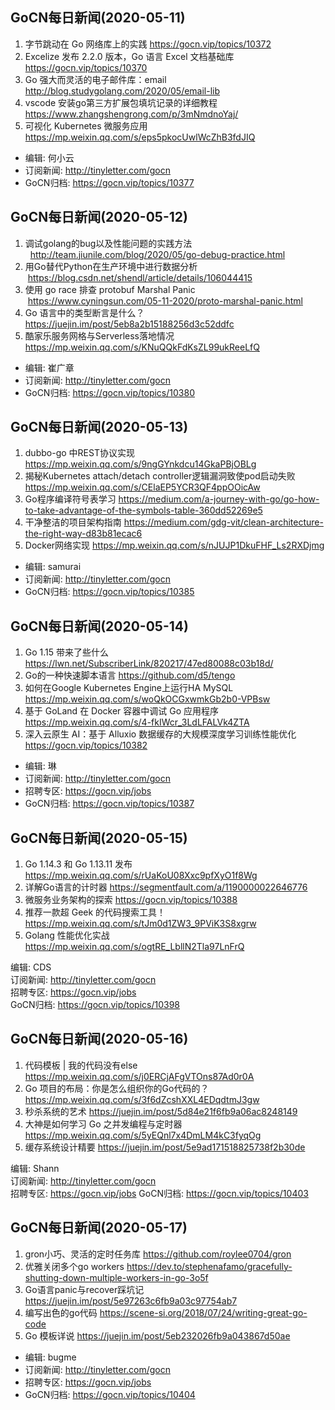 ## GoCN每日新闻(2020-05-11)

1.  字节跳动在 Go 网络库上的实践 https://gocn.vip/topics/10372
2.  Excelize 发布 2.2.0 版本，Go 语言 Excel 文档基础库 https://gocn.vip/topics/10370
3.  Go 强大而灵活的电子邮件库：email http://blog.studygolang.com/2020/05/email-lib
4.  vscode 安装go第三方扩展包填坑记录的详细教程  https://www.zhangshengrong.com/p/3mNmdnoYaj/
5. 可视化 Kubernetes 微服务应用 https://mp.weixin.qq.com/s/eps5pkocUwlWcZhB3fdJIQ

- 编辑: 何小云 
- 订阅新闻: http://tinyletter.com/gocn
- GoCN归档: https://gocn.vip/topics/10377



## GoCN每日新闻(2020-05-12)

1.  调试golang的bug以及性能问题的实践方法    http://team.jiunile.com/blog/2020/05/go-debug-practice.html
2.  用Go替代Python在生产环境中进行数据分析   https://blog.csdn.net/shendl/article/details/106044415
3.  使用 go race 排查 protobuf Marshal Panic    https://www.cyningsun.com/05-11-2020/proto-marshal-panic.html
4.  Go 语言中的类型断言是什么？ https://juejin.im/post/5eb8a2b15188256d3c52ddfc
5.  酷家乐服务网格与Serverless落地情况 https://mp.weixin.qq.com/s/KNuQQkFdKsZL99ukReeLfQ

- 编辑: 崔广章 
- 订阅新闻: http://tinyletter.com/gocn
- GoCN归档: https://gocn.vip/topics/10380

## GoCN每日新闻(2020-05-13)

1. dubbo-go 中REST协议实现 https://mp.weixin.qq.com/s/9ngGYnkdcu14GkaPBjOBLg
2. 揭秘Kubernetes attach/detach controller逻辑漏洞致使pod启动失败 https://mp.weixin.qq.com/s/CElaEP5YCR3QF4ppOOicAw
3. Go程序编译符号表学习 https://medium.com/a-journey-with-go/go-how-to-take-advantage-of-the-symbols-table-360dd52269e5
4. 干净整洁的项目架构指南 https://medium.com/gdg-vit/clean-architecture-the-right-way-d83b81ecac6
5. Docker网络实现 https://mp.weixin.qq.com/s/nJUJP1DkuFHF_Ls2RXDjmg

- 编辑: samurai 
- 订阅新闻: http://tinyletter.com/gocn
- GoCN归档: https://gocn.vip/topics/10385

## GoCN每日新闻(2020-05-14)

1. Go 1.15 带来了些什么 https://lwn.net/SubscriberLink/820217/47ed80088c03b18d/
2. Go的一种快速脚本语言 https://github.com/d5/tengo
3. 如何在Google Kubernetes Engine上运行HA MySQL https://mp.weixin.qq.com/s/woQkOCGxwmkGb2b0-VPBsw
4. 基于 GoLand 在 Docker 容器中调试 Go 应用程序 https://mp.weixin.qq.com/s/4-fkIWcr_3LdLFALVk4ZTA
5. 深入云原生 AI：基于 Alluxio 数据缓存的大规模深度学习训练性能优化 https://gocn.vip/topics/10382

- 编辑: 琳 
- 订阅新闻: http://tinyletter.com/gocn
- 招聘专区: https://gocn.vip/jobs
- GoCN归档: https://gocn.vip/topics/10387

## GoCN每日新闻(2020-05-15)

1. Go 1.14.3 和 Go 1.13.11 发布 https://mp.weixin.qq.com/s/rUaKoU08Xxc9pfXyO1f8Wg
2. 详解Go语言的计时器 https://segmentfault.com/a/1190000022646776
3. 微服务业务架构的探索 https://gocn.vip/topics/10388 
4. 推荐一款超 Geek 的代码搜索工具！https://mp.weixin.qq.com/s/tJm0d1ZW3_9PViK3S8xgrw
5. Golang 性能优化实战 https://mp.weixin.qq.com/s/ogtRE_LbllN2Tla97LnFrQ

编辑: CDS  
订阅新闻: http://tinyletter.com/gocn  
招聘专区: https://gocn.vip/jobs  
GoCN归档: https://gocn.vip/topics/10398

## GoCN每日新闻(2020-05-16)

1. 代码模板 | 我的代码没有else https://mp.weixin.qq.com/s/j0ERCjAFgVTOns87Ad0r0A
2. Go 项目的布局：你是怎么组织你的Go代码的？ https://mp.weixin.qq.com/s/3f6dZcshXXL4EDqdtmJ3gw
3. 秒杀系统的艺术 https://juejin.im/post/5d84e21f6fb9a06ac8248149
4. 大神是如何学习 Go 之并发编程与定时器 https://mp.weixin.qq.com/s/5yEQnl7x4DmLM4kC3fyqOg
5. 缓存系统设计精要
 https://juejin.im/post/5e9ad171518825738f2b30de

编辑: Shann  
订阅新闻: http://tinyletter.com/gocn  
招聘专区: https://gocn.vip/jobs
GoCN归档: https://gocn.vip/topics/10403

## GoCN每日新闻(2020-05-17)

1. gron小巧、灵活的定时任务库 https://github.com/roylee0704/gron
2. 优雅关闭多个go workers https://dev.to/stephenafamo/gracefully-shutting-down-multiple-workers-in-go-3o5f
3. Go语言panic与recover踩坑记 https://juejin.im/post/5e97263c6fb9a03c97754ab7
4. 编写出色的go代码 https://scene-si.org/2018/07/24/writing-great-go-code
5. Go 模板详说 https://juejin.im/post/5eb232026fb9a043867d50ae

- 编辑: bugme
- 订阅新闻: http://tinyletter.com/gocn
- 招聘专区: https://gocn.vip/jobs
- GoCN归档: https://gocn.vip/topics/10404
